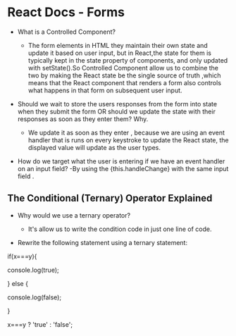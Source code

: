 
# React Docs - Forms

 - What is a Controlled Component?
   - The form elements in HTML they maintain their own state and update it based on user input, but in React,the state for them is typically kept in the state property of components, and only updated with setState().So Controlled Component allow us to combine the two by making the React state be the single source of truth ,which means that the React component that renders a form also controls what happens in that form on subsequent user input.

- Should we wait to store the users responses from the form into state when they submit the form OR should we update the state with their responses as soon as they enter them? Why.
   - We update it as soon as they enter , because we are using an event handler that is runs on every keystroke to update the React state, the displayed value will update as the user types.

- How do we target what the user is entering if we have an event handler on an input field?
   -By using the {this.handleChange} with the same input field .

## The Conditional (Ternary) Operator Explained

- Why would we use a ternary operator?
   - It's allow us to write the condition code in just one line of code.

- Rewrite the following statement using a ternary statement:

if(x===y){

console.log(true);

} else {

console.log(false);

}

x===y ? 'true' : 'false';

